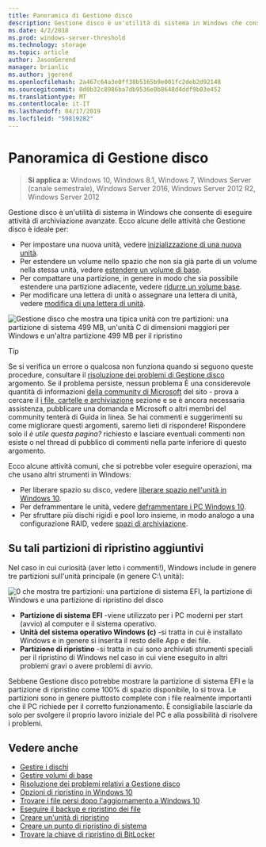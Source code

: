 ```yaml
---
title: Panoramica di Gestione disco
description: Gestione disco è un'utilità di sistema in Windows che consente di eseguire le attività di archiviazione avanzate, ad esempio l'inizializzazione di una nuova unità, estensione dei volumi, la compattazione di partizioni e la modifica delle lettere di unità.
ms.date: 4/2/2018
ms.prod: windows-server-threshold
ms.technology: storage
ms.topic: article
author: JasonGerend
manager: brianlic
ms.author: jgerend
ms.openlocfilehash: 2a467c64a3e0ff38b5165b9e001fc2deb2d92148
ms.sourcegitcommit: 0d0b32c8986ba7db9536e0b8648d4ddf9b03e452
ms.translationtype: MT
ms.contentlocale: it-IT
ms.lasthandoff: 04/17/2019
ms.locfileid: "59819282"
---
```

# <a name="overview-of-disk-management"></a>Panoramica di Gestione disco

> **Si applica a:** Windows 10, Windows 8.1, Windows 7, Windows Server (canale semestrale), Windows Server 2016, Windows Server 2012 R2, Windows Server 2012

Gestione disco è un'utilità di sistema in Windows che consente di eseguire attività di archiviazione avanzate. Ecco alcune delle attività che Gestione disco è ideale per:

- Per impostare una nuova unità, vedere [inizializzazione di una nuova unità](initialize-new-disks.md).
- Per estendere un volume nello spazio che non sia già parte di un volume nella stessa unità, vedere [estendere un volume di base](extend-a-basic-volume.md).
- Per compattare una partizione, in genere in modo che sia possibile estendere una partizione adiacente, vedere [ridurre un volume base](shrink-a-basic-volume.md).
- Per modificare una lettera di unità o assegnare una lettera di unità, vedere [modifica di una lettera di unità](change-a-drive-letter.md).

![Gestione disco che mostra una tipica unità con tre partizioni: una partizione di sistema 499 MB, un'unità C di dimensioni maggiori per Windows e un'altra partizione 499 MB per il ripristino](media/disk-management.png)

> [!TIP]
>  Se si verifica un errore o qualcosa non funziona quando si seguono queste procedure, consultare il [risoluzione dei problemi di Gestione disco](troubleshooting-disk-management.md) argomento. Se il problema persiste, nessun problema È una considerevole quantità di informazioni [della community di Microsoft](https://answers.microsoft.com/en-us/windows) del sito - prova a cercare il [i file, cartelle e archiviazione](https://answers.microsoft.com/en-us/windows/forum/windows_10-files?sort=lastreplydate&dir=desc&tab=All&status=all&mod=&modAge=&advFil=&postedAfter=&postedBefore=&threadType=all&isFilterExpanded=true&tm=1514405359639) sezione e se è ancora necessaria assistenza, pubblicare una domanda e Microsoft o altri membri del community tenterà di Guida in linea. Se hai commenti e suggerimenti su come migliorare questi argomenti, saremo lieti di rispondere! Rispondere solo il *è utile questa pagina?* richiesto e lasciare eventuali commenti non esiste o nel thread di pubblico di commenti nella parte inferiore di questo argomento.

Ecco alcune attività comuni, che si potrebbe voler eseguire operazioni, ma che usano altri strumenti in Windows:

- Per liberare spazio su disco, vedere [liberare spazio nell'unità in Windows 10](https://support.microsoft.com/help/12425/windows-10-free-up-drive-space).
- Per deframmentare le unità, vedere [deframmentare i PC Windows 10](https://support.microsoft.com/help/4026701/windows-defragment-your-windows-10-pc).
- Per sfruttare più dischi rigidi e pool loro insieme, in modo analogo a una configurazione RAID, vedere [spazi di archiviazione](https://support.microsoft.com/help/12438/windows-10-storage-spaces).

## <a name="about-those-extra-recovery-partitions"></a>Su tali partizioni di ripristino aggiuntivi

Nel caso in cui curiosità (aver letto i commenti!), Windows include in genere tre partizioni sull'unità principale (in genere C:\ unità):

![0 che mostra tre partizioni: una partizione di sistema EFI, la partizione di Windows e una partizione di ripristino del disco](media/windows-partitions.png)

- **Partizione di sistema EFI** -viene utilizzato per i PC moderni per start (avvio) al computer e il sistema operativo.
- **Unità del sistema operativo Windows (c)** -si tratta in cui è installato Windows e in genere si inserita il resto delle App e dei file.
- **Partizione di ripristino** -si tratta in cui sono archiviati strumenti speciali per il ripristino di Windows nel caso in cui viene eseguito in altri problemi gravi o avere problemi di avvio.

Sebbene Gestione disco potrebbe mostrare la partizione di sistema EFI e la partizione di ripristino come 100% di spazio disponibile, lo si trova. Le partizioni sono in genere piuttosto complete con i file realmente importanti che il PC richiede per il corretto funzionamento. È consigliabile lasciarle da solo per svolgere il proprio lavoro iniziale del PC e alla possibilità di risolvere i problemi.

## <a name="see-also"></a>Vedere anche

- [Gestire i dischi](manage-disks.md)
- [Gestire volumi di base](manage-basic-volumes.md)
- [Risoluzione dei problemi relativi a Gestione disco](troubleshooting-disk-management.md)
- [Opzioni di ripristino in Windows 10](https://support.microsoft.com/help/12415/windows-10-recovery-options)
- [Trovare i file persi dopo l'aggiornamento a Windows 10](https://support.microsoft.com/help/12386/windows-10-find-lost-files-after-update)
- [Eseguire il backup e ripristino dei file](https://support.microsoft.com/help/17143/windows-10-back-up-your-files)
- [Creare un'unità di ripristino](https://support.microsoft.com/help/4026852/windows-create-a-recovery-drive)
- [Creare un punto di ripristino di sistema](https://support.microsoft.com/help/4027538/windows-create-a-system-restore-point)
- [Trovare la chiave di ripristino di BitLocker](https://support.microsoft.com/help/4026181/windows-find-my-bitlocker-recovery-key)
